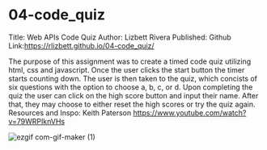 # 04-code_quiz
Title: Web APIs Code Quiz 
Author: Lizbett Rivera
Published: Github
Link:https://rlizbett.github.io/04-code_quiz/


The purpose of this assignment was to create a timed code quiz utilizing html, css and javascript. Once the user clicks the start button the timer starts counting down. The user is then taken to the quiz, which concists of  six questions with the option to choose a, b, c, or d. Upon completing the quiz the user can click on the high score button and input their name. After that, they may choose to either reset the high scores or try the quiz again. Resources and Inspo: Keith Paterson https://www.youtube.com/watch?v=79WRPIknVHs




![ezgif com-gif-maker (1)](https://user-images.githubusercontent.com/93292915/150660468-f3f0edba-b5ff-4bb9-8e6c-9ec0b208919e.gif)


